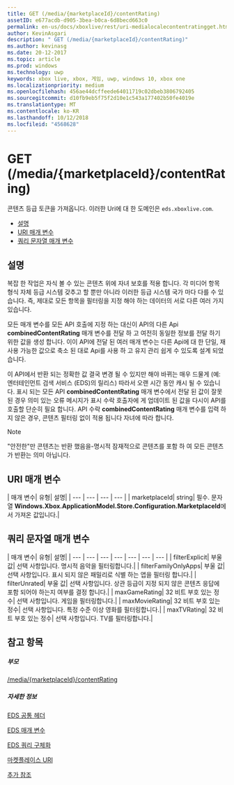 ```yaml
---
title: GET (/media/{marketplaceId}/contentRating)
assetID: e677acdb-d905-3bea-b0ca-6d8becd663c0
permalink: en-us/docs/xboxlive/rest/uri-medialocalecontentratingget.html
author: KevinAsgari
description: " GET (/media/{marketplaceId}/contentRating)"
ms.author: kevinasg
ms.date: 20-12-2017
ms.topic: article
ms.prod: windows
ms.technology: uwp
keywords: xbox live, xbox, 게임, uwp, windows 10, xbox one
ms.localizationpriority: medium
ms.openlocfilehash: 456ae44dcffeede64011719c02dbeb3806792405
ms.sourcegitcommit: d10fb9eb5f75f2d10e1c543a177402b50fe4019e
ms.translationtype: MT
ms.contentlocale: ko-KR
ms.lasthandoff: 10/12/2018
ms.locfileid: "4568628"
---
```

# <a name="get-mediamarketplaceidcontentrating"></a>GET (/media/{marketplaceId}/contentRating)
콘텐츠 등급 토큰을 가져옵니다. 이러한 Uri에 대 한 도메인은 `eds.xboxlive.com`.
 
  * [설명](#ID4EV)
  * [URI 매개 변수](#ID4ELB)
  * [쿼리 문자열 매개 변수](#ID4EWB)
 
<a id="ID4EV"></a>

 
## <a name="remarks"></a>설명
 
복잡 한 작업은 자식 볼 수 있는 콘텐츠 위에 자녀 보호를 적용 합니다. 각 미디어 항목 형식 자체 등급 시스템 갖추고 할 뿐만 아니라 이러한 등급 시스템 국가 마다 다를 수 있습니다. 즉, 제대로 모든 항목을 필터링을 지정 해야 하는 데이터의 서로 다른 여러 가지 있습니다.
 
모든 매개 변수를 모든 API 호출에 지정 하는 대신이 API의 다른 Api **combinedContentRating** 매개 변수를 전달 하 고 여전히 동일한 정보를 전달 하기 위한 값을 생성 합니다. 이이 API에 전달 된 여러 매개 변수는 다른 Api에 대 한 단일, 재사용 가능한 값으로 축소 된 대로 Api를 사용 하 고 유지 관리 쉽게 수 있도록 설계 되었습니다.
 
이 API에서 반환 되는 정확한 값 결국 변경 될 수 있지만 해야 바뀌는 매우 드물게 (예: 엔터테인먼트 검색 서비스 (EDS)의 릴리스) 따라서 오랜 시간 동안 캐시 될 수 있습니다. 표시 되는 모든 API **combinedContentRating** 매개 변수에서 전달 된 값이 잘못 된 경우 의미 있는 오류 메시지가 표시 수락 호출자에 게 업데이트 된 값을 다시이 API를 호출할 단순히 필요 합니다. API 수락 **combinedContentRating** 매개 변수를 입력 하지 않은 경우, 콘텐츠 필터링 없이 적용 됩니다 자녀에 따라 합니다. 

> [!NOTE] 
> "안전한"만 콘텐츠는 반환 했음을-명시적 잠재적으로 콘텐츠를 포함 하 여 모든 콘텐츠가 반환는 의미 아닙니다. 


  
<a id="ID4ELB"></a>

 
## <a name="uri-parameters"></a>URI 매개 변수
 
| 매개 변수| 유형| 설명| 
| --- | --- | --- | --- | 
| marketplaceId| string| 필수. 문자열 <b>Windows.Xbox.ApplicationModel.Store.Configuration.MarketplaceId</b>에서 가져온 값입니다.| 
  
<a id="ID4EWB"></a>

 
## <a name="query-string-parameters"></a>쿼리 문자열 매개 변수
 
| 매개 변수| 유형| 설명| 
| --- | --- | --- | --- | --- | --- | --- | 
| filterExplicit| 부울 값| 선택 사항입니다. 명시적 음악을 필터링합니다.| 
| filterFamilyOnlyApps| 부울 값| 선택 사항입니다. 표시 되지 않은 패밀리로 식별 하는 앱을 필터링 합니다.| 
| filterUnrated| 부울 값| 선택 사항입니다. 상관 등급이 지정 되지 않은 콘텐츠 응답에 포함 되어야 하는지 여부를 결정 합니다.| 
| maxGameRating| 32 비트 부호 있는 정수| 선택 사항입니다. 게임을 필터링합니다.| 
| maxMovieRating| 32 비트 부호 있는 정수| 선택 사항입니다. 특정 수준 이상 영화를 필터링합니다.| 
| maxTVRating| 32 비트 부호 있는 정수| 선택 사항입니다. TV를 필터링합니다.| 
  
<a id="ID4E5D"></a>

 
## <a name="see-also"></a>참고 항목
 
<a id="ID4EAE"></a>

 
##### <a name="parent"></a>부모 

[/media/{marketplaceId}/contentRating](uri-medialocalecontentrating.md)

  
<a id="ID4EKE"></a>

 
##### <a name="further-information"></a>자세한 정보 

[EDS 공통 헤더](../../additional/edscommonheaders.md)

 [EDS 매개 변수](../../additional/edsparameters.md)

 [EDS 쿼리 구체화](../../additional/edsqueryrefiners.md)

 [마켓플레이스 URI](atoc-reference-marketplace.md)

 [추가 참조](../../additional/atoc-xboxlivews-reference-additional.md)

   